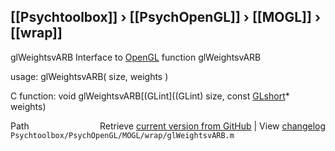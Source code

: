 ## [[Psychtoolbox]] &#8250; [[PsychOpenGL]] &#8250; [[MOGL]] &#8250; [[wrap]]

glWeightsvARB  Interface to [OpenGL](OpenGL) function glWeightsvARB  
  
usage:  glWeightsvARB( size, weights )  
  
C function:  void glWeightsvARB[(GLint]((GLint) size, const [GLshort](GLshort)\* weights)  




<div class="code_header" style="text-align:right;">
  <span style="float:left;">Path&nbsp;&nbsp;</span> <span class="counter">Retrieve <a href=
  "https://raw.github.com/Psychtoolbox-3/Psychtoolbox-3/beta/Psychtoolbox/PsychOpenGL/MOGL/wrap/glWeightsvARB.m">current version from GitHub</a> | View <a href=
  "https://github.com/Psychtoolbox-3/Psychtoolbox-3/commits/beta/Psychtoolbox/PsychOpenGL/MOGL/wrap/glWeightsvARB.m">changelog</a></span>
</div>
<div class="code">
  <code>Psychtoolbox/PsychOpenGL/MOGL/wrap/glWeightsvARB.m</code>
</div>


